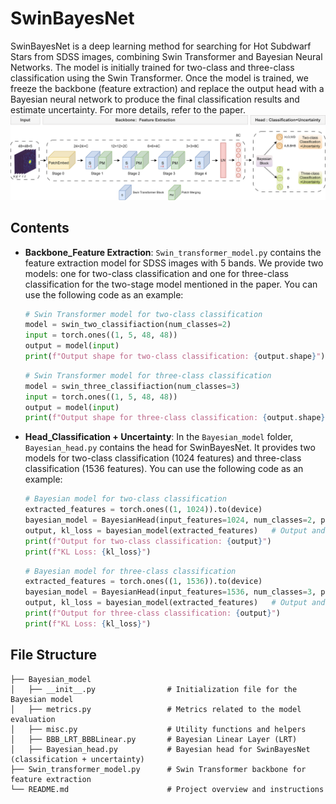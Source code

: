
# SwinBayesNet

SwinBayesNet is a deep learning method for searching for Hot Subdwarf Stars from SDSS images, combining Swin Transformer and Bayesian Neural Networks. The model is initially trained for two-class and three-class classification using the Swin Transformer. Once the model is trained, we freeze the backbone (feature extraction) and replace the output head with a Bayesian neural network to produce the final classification results and estimate uncertainty. For more details, refer to the paper.
![image](/SwinBayesNet.png)

## Contents

- **Backbone_Feature Extraction**: `Swin_transformer_model.py` contains the feature extraction model for SDSS images with 5 bands. We provide two models: one for two-class classification and one for three-class classification for the two-stage model mentioned in the paper. You can use the following code as an example:

    ```python
    # Swin Transformer model for two-class classification
    model = swin_two_classifiaction(num_classes=2)
    input = torch.ones((1, 5, 48, 48))
    output = model(input)
    print(f"Output shape for two-class classification: {output.shape}")
    ```

    ```python
    # Swin Transformer model for three-class classification
    model = swin_three_classifiaction(num_classes=3)
    input = torch.ones((1, 5, 48, 48))
    output = model(input)
    print(f"Output shape for three-class classification: {output.shape}")
    ```

- **Head_Classification + Uncertainty**: In the `Bayesian_model` folder, `Bayesian_head.py` contains the head for SwinBayesNet. It provides two models for two-class classification (1024 features) and three-class classification (1536 features). You can use the following code as an example:

    ```python
    # Bayesian model for two-class classification
    extracted_features = torch.ones((1, 1024)).to(device)
    bayesian_model = BayesianHead(input_features=1024, num_classes=2, priors=priors).to(device)
    output, kl_loss = bayesian_model(extracted_features)   # Output and KL loss
    print(f"Output for two-class classification: {output}")
    print(f"KL Loss: {kl_loss}")
    ```

    ```python
    # Bayesian model for three-class classification
    extracted_features = torch.ones((1, 1536)).to(device)
    bayesian_model = BayesianHead(input_features=1536, num_classes=3, priors=priors).to(device)
    output, kl_loss = bayesian_model(extracted_features)   # Output and KL loss
    print(f"Output for three-class classification: {output}")
    print(f"KL Loss: {kl_loss}")
    ```

## File Structure

```
├── Bayesian_model
│   ├── __init__.py                # Initialization file for the Bayesian model
│   ├── metrics.py                 # Metrics related to the model evaluation
│   ├── misc.py                    # Utility functions and helpers
│   ├── BBB_LRT_BBBLinear.py       # Bayesian Linear Layer (LRT)
│   ├── Bayesian_head.py           # Bayesian head for SwinBayesNet (classification + uncertainty)
├── Swin_transformer_model.py      # Swin Transformer backbone for feature extraction
└── README.md                      # Project overview and instructions
```
